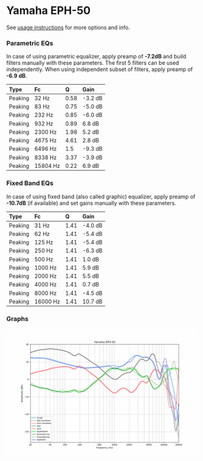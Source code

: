 # Yamaha EPH-50
See [usage instructions](https://github.com/jaakkopasanen/AutoEq#usage) for more options and info.

### Parametric EQs
In case of using parametric equalizer, apply preamp of **-7.2dB** and build filters manually
with these parameters. The first 5 filters can be used independently.
When using independent subset of filters, apply preamp of **-6.9 dB**.

| Type    | Fc       |    Q | Gain    |
|:--------|:---------|:-----|:--------|
| Peaking | 32 Hz    | 0.58 | -3.2 dB |
| Peaking | 83 Hz    | 0.75 | -5.0 dB |
| Peaking | 232 Hz   | 0.85 | -6.0 dB |
| Peaking | 932 Hz   | 0.89 | 6.8 dB  |
| Peaking | 2300 Hz  | 1.98 | 5.2 dB  |
| Peaking | 4675 Hz  | 4.61 | 2.8 dB  |
| Peaking | 6496 Hz  | 1.5  | -9.3 dB |
| Peaking | 8338 Hz  | 3.37 | -3.9 dB |
| Peaking | 15804 Hz | 0.22 | 6.9 dB  |

### Fixed Band EQs
In case of using fixed band (also called graphic) equalizer, apply preamp of **-10.7dB**
(if available) and set gains manually with these parameters.

| Type    | Fc       |    Q | Gain    |
|:--------|:---------|:-----|:--------|
| Peaking | 31 Hz    | 1.41 | -4.0 dB |
| Peaking | 62 Hz    | 1.41 | -5.4 dB |
| Peaking | 125 Hz   | 1.41 | -5.4 dB |
| Peaking | 250 Hz   | 1.41 | -6.3 dB |
| Peaking | 500 Hz   | 1.41 | 1.0 dB  |
| Peaking | 1000 Hz  | 1.41 | 5.9 dB  |
| Peaking | 2000 Hz  | 1.41 | 5.5 dB  |
| Peaking | 4000 Hz  | 1.41 | 0.7 dB  |
| Peaking | 8000 Hz  | 1.41 | -4.5 dB |
| Peaking | 16000 Hz | 1.41 | 10.7 dB |

### Graphs
![](./Yamaha%20EPH-50.png)